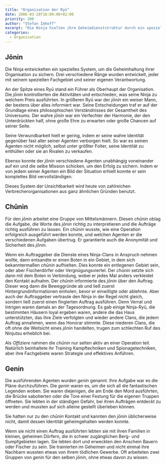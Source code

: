 ```yaml
---
title: "Organisation der Ryū"
date: 2006-03-28T16:09:00+02:00
priority: 200
author: "Stefan Imhoff"
excerpt: "Die Ninja hielten ihre Geheimdienststruktur durch ein spezielles Rangsystem von Anführern, Mittelmännern und ausführenden Agenten vor Verrat sicher. Die ausübenden Agenten kannten ihre Auftraggeber im besten Fall nicht einmal, und konnten so auch nichts über sie preisgeben."
categories:
  - Organisation
---
```


## Jōnin

Die Ninja entwickelten ein spezielles System, um die Geheimhaltung ihrer Organisation zu sichern. Drei verschiedene Ränge wurden entwickelt, jeder mit seinem speziellen Fachgebiet und seiner eigenen Verantwortung.

An der Spitze eines Ryū stand ein Führer als Oberhaupt der Organisation. Die _jōnin_ kontrollierten die Aktivitäten und entschieden, was seine Ninja zu welchem Preis ausführten. In größeren Ryū war der _jōnin_ ein weiser Mann, der bestens über alles informiert war. Seine Entscheidungen traf er auf der Grundlage eines philosophischen Verständnisses der Gesamtheit des Universums. Der wahre _jōnin_ war ein Verfechter der Harmonie, der den Unterdrückten half, ohne große Ehre zu erwarten oder große Chancen auf seiner Seite.

Seine Verwundbarkeit hielt er gering, indem er seine wahre Identität gegenüber fast aller seiner Agenten verborgen hielt. So war es seinen Agenten nicht möglich, selbst unter größter Folter, seine Identität zu enthüllen oder sie an Rivalen zu verkaufen.

Ebenso konnte der _jōnin_ verschiedene Agenten unabhängig voneinander auf ein und die selbe Mission schicken, um den Erfolg zu sichern. Indem er von jedem seiner Agenten ein Bild der Situation erhielt konnte er sein komplettes Bild vervollständigen.

Dieses System der Unsichtbarkeit wird heute von zahlreichen Verbrecherorganisationen aus ganz ähnlichen Gründen benutzt.

## Chūnin

Für den _jōnin_ arbeitet eine Gruppe von Mittelsmännern. Diesen _chūnin_ oblag die Aufgabe, die Worte des _jōnin_ richtig zu interpretieren und die Aufträge richtig ausführen zu lassen. Ein _chūnin_ wusste, wie eine Operation erfolgreich ausgeführt werden konnte, und welchen Agenten er die verschiedenen Aufgaben übertrug. Er garantierte auch die Anonymität und Sicherheit des _jōnin_.

Wenn ein Auftraggeber die Dienste eines Ninja-Clans in Anspruch nehmen wollte, dann entsandte er einen Boten in ein Gebiet, in dem sich bekanntermaßen _chūnin_ aufhielten. Dies konnte ein entlegenen Gebiet sein, oder aber Fischerdörfer oder Vergnügungsviertel. Der _chūnin_ setzte sich dann mit dem Boten in Verbindung, wobei er jedes Mal anders verkleidet den Kontakt aufnahm. Der _chūnin_ informierte des _jōnin_ über den Auftrag. Dieser wog dann die Beweggründe ab und ließ zuerst Hintergrundinformationen einholen, bevor er einwilligte oder ablehnte. Aber auch der Auftraggeber vertraute den Ninja in der Regel nicht gleich, sondern ließ zuerst einen fingierten Auftrag ausführen. Denn Verrat und Intrigen waren damals an der Tagesordnung. Es gab einige Ninja-Ryū, die bestimmten Häusern loyal ergeben waren, andere die das Haus unterstützten, das ihre Ziele verfolgten und wieder andere Clans, die jedem Auftrag annahmen, wenn das Honorar stimmte. Diese niederen Clans, die oft ohne die Weitsicht eines _jōnin_ handelten, trugen zum schlechten Ruf des Ninjutsu erheblich bei.

Als _Offiziere_ nahmen die _chūnin_ nur selten aktiv an einer Operation teil. Natürlich beinhaltete ihr Training Kampftechniken und Spionagetechniken, aber ihre Fachgebiete waren Strategie und effektives Anführen.

## Genin

Die ausführenden Agenten wurden _genin_ genannt. Ihre Aufgabe war es die Pläne durchzuführen. Die _genin_ waren es, um die sich all die fantastischen Legenden woben. Sie waren diejenigen, die am Ende den Mord ausführten, die Brücke sabotierten oder die Tore einer Festung für die eigenen Truppen öffneten. Sie lebten in der ständigen Gefahr, bei ihren Aufträgen entdeckt zu werden und mussten auf sich alleine gestellt überleben können.

Sie hatten nur zu den _chūnin_ Kontakt und kannten den _jōnin_ üblicherweise nicht, damit dessen Identität geheimgehalten werden konnte.

Wenn sie nicht einen Auftrag ausführten lebten sie mit ihren Familien in kleinen, geheimen Dörfern, die in schwer zugänglichen Berg- und Sumpfgebieten lagen. Sie lebten dort und erweckten den Anschein Bauern oder Fischer zu sein. Sie trainierten im Geheimen und nicht einmal ihre Nachbarn wussten etwas von ihrem tödlichen Gewerbe. Oft arbeiteten zwei Gruppen von _genin_ für den selben _jōnin_, ohne etwas davon zu wissen.
